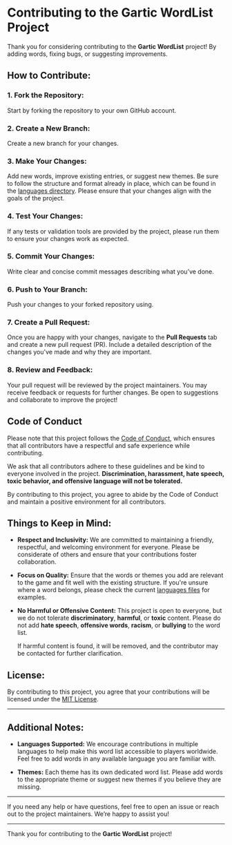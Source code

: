 # Contributing to the Gartic WordList Project

Thank you for considering contributing to the **Gartic WordList** project! By adding words, fixing bugs, or suggesting improvements.

## How to Contribute:

### 1. **Fork the Repository:**
   Start by forking the repository to your own GitHub account.

### 2. **Create a New Branch:**
   Create a new branch for your changes.

### 3. **Make Your Changes:**
   Add new words, improve existing entries, or suggest new themes. Be sure to follow the structure and format already in place, which can be found in the [languages directory](https://github.com/Qwyua/Gartic-WordList/tree/main/languages). Please ensure that your changes align with the goals of the project.

### 4. **Test Your Changes:**
   If any tests or validation tools are provided by the project, please run them to ensure your changes work as expected.

### 5. **Commit Your Changes:**
   Write clear and concise commit messages describing what you’ve done.

### 6. **Push to Your Branch:**
   Push your changes to your forked repository using.

### 7. **Create a Pull Request:**
   Once you are happy with your changes, navigate to the **Pull Requests** tab and create a new pull request (PR). Include a detailed description of the changes you've made and why they are important.

### 8. **Review and Feedback:**
   Your pull request will be reviewed by the project maintainers. You may receive feedback or requests for further changes. Be open to suggestions and collaborate to improve the project!

## Code of Conduct

Please note that this project follows the [Code of Conduct](https://github.com/Qwyua/Gartic-WordList/blob/main/CODE_OF_CONDUCT.md), which ensures that all contributors have a respectful and safe experience while contributing.

We ask that all contributors adhere to these guidelines and be kind to everyone involved in the project. **Discrimination, harassment, hate speech, toxic behavior, and offensive language will not be tolerated.**

By contributing to this project, you agree to abide by the Code of Conduct and maintain a positive environment for all contributors.

## Things to Keep in Mind:

- **Respect and Inclusivity:** We are committed to maintaining a friendly, respectful, and welcoming environment for everyone. Please be considerate of others and ensure that your contributions foster collaboration.
  
- **Focus on Quality:** Ensure that the words or themes you add are relevant to the game and fit well with the existing structure. If you're unsure where a word belongs, please check the current [languages files](https://github.com/Qwyua/Gartic-WordList/tree/main/languages) for examples.

- **No Harmful or Offensive Content:** This project is open to everyone, but we do not tolerate **discriminatory**, **harmful**, or **toxic** content. Please do not add **hate speech**, **offensive words**, **racism**, or **bullying** to the word list.

   If harmful content is found, it will be removed, and the contributor may be contacted for further clarification.

## License:

By contributing to this project, you agree that your contributions will be licensed under the [MIT License](https://github.com/Qwyua/Gartic-WordList/blob/main/LICENSE).

---

## Additional Notes:

- **Languages Supported:** We encourage contributions in multiple languages to help make this word list accessible to players worldwide. Feel free to add words in any available language you are familiar with.

- **Themes:** Each theme has its own dedicated word list. Please add words to the appropriate theme or suggest new themes if you believe they are missing.

---

If you need any help or have questions, feel free to open an issue or reach out to the project maintainers. We’re happy to assist you!

---

Thank you for contributing to the **Gartic WordList** project!
